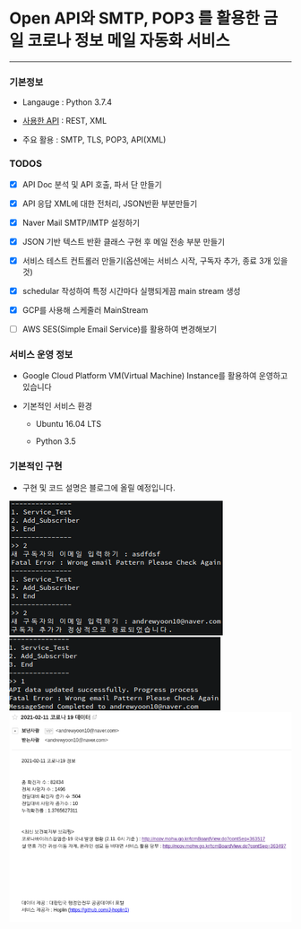 Open API와 SMTP, POP3 를 활용한 금일 코로나 정보 메일 자동화 서비스
===
***

### 기본정보

- Langauge : Python 3.7.4

- [사용한 API](https://www.data.go.kr/tcs/dss/selectApiDataDetailView.do?publicDataPk=15043376) : REST, XML

- 주요 활용 : SMTP, TLS, POP3, API(XML) 

### TODOS

- [x] API Doc 분석 및 API 호출, 파서 단 만들기

- [x] API 응답 XML에 대한 전처리, JSON반환 부분만들기

- [x] Naver Mail SMTP/IMTP 설정하기

- [x] JSON 기반 텍스트 반환 클래스 구현 후 메일 전송 부분 만들기

- [x] 서비스 테스트 컨트롤러 만들기(옵션에는 서비스 시작, 구독자 추가, 종료 3개 있을것)

- [x] schedular 작성하여 특정 시간마다 실행되게끔 main stream 생성

- [x] GCP를 사용해 스케줄러 MainStream 

- [ ] AWS SES(Simple Email Service)를 활용하여 변경해보기

### 서비스 운영 정보

- Google Cloud Platform VM(Virtual Machine) Instance를 활용하여 운영하고있습니다

- 기본적인 서비스 환경

  - Ubuntu 16.04 LTS
  
  - Python 3.5

### 기본적인 구현

- 구현 및 코드 설명은 블로그에 올릴 예정입니다.

![](img/1.png)
![](img/2.png)
![](img/3.png)
